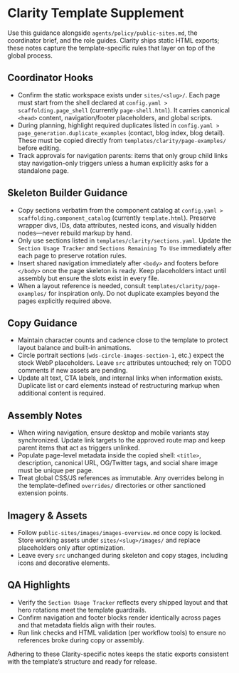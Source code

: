 # Clarity Template Supplement

Use this guidance alongside `agents/policy/public-sites.md`, the coordinator brief, and the role guides. Clarity ships static HTML exports; these notes capture the template-specific rules that layer on top of the global process.

## Coordinator Hooks
- Confirm the static workspace exists under `sites/<slug>/`. Each page must start from the shell declared at `config.yaml > scaffolding.page_shell` (currently `page-shell.html`). It carries canonical `<head>` content, navigation/footer placeholders, and global scripts.
- During planning, highlight required duplicates listed in `config.yaml > page_generation.duplicate_examples` (contact, blog index, blog detail). These must be copied directly from `templates/clarity/page-examples/` before editing.
- Track approvals for navigation parents: items that only group child links stay navigation-only triggers unless a human explicitly asks for a standalone page.

## Skeleton Builder Guidance
- Copy sections verbatim from the component catalog at `config.yaml > scaffolding.component_catalog` (currently `template.html`). Preserve wrapper divs, IDs, data attributes, nested icons, and visually hidden nodes—never rebuild markup by hand.
- Only use sections listed in `templates/clarity/sections.yaml`. Update the `Section Usage Tracker` and `Sections Remaining To Use` immediately after each page to preserve rotation rules.
- Insert shared navigation immediately after `<body>` and footers before `</body>` once the page skeleton is ready. Keep placeholders intact until assembly but ensure the slots exist in every file.
- When a layout reference is needed, consult `templates/clarity/page-examples/` for inspiration only. Do not duplicate examples beyond the pages explicitly required above.

## Copy Guidance
- Maintain character counts and cadence close to the template to protect layout balance and built-in animations.
- Circle portrait sections (`wds-circle-images-section-1`, etc.) expect the stock WebP placeholders. Leave `src` attributes untouched; rely on TODO comments if new assets are pending.
- Update alt text, CTA labels, and internal links when information exists. Duplicate list or card elements instead of restructuring markup when additional content is required.

## Assembly Notes
- When wiring navigation, ensure desktop and mobile variants stay synchronized. Update link targets to the approved route map and keep parent items that act as triggers unlinked.
- Populate page-level metadata inside the copied shell: `<title>`, description, canonical URL, OG/Twitter tags, and social share image must be unique per page.
- Treat global CSS/JS references as immutable. Any overrides belong in the template-defined `overrides/` directories or other sanctioned extension points.

## Imagery & Assets
- Follow `public-sites/images/images-overview.md` once copy is locked. Store working assets under `sites/<slug>/images/` and replace placeholders only after optimization.
- Leave every `src` unchanged during skeleton and copy stages, including icons and decorative elements.

## QA Highlights
- Verify the `Section Usage Tracker` reflects every shipped layout and that hero rotations meet the template guardrails.
- Confirm navigation and footer blocks render identically across pages and that metadata fields align with their routes.
- Run link checks and HTML validation (per workflow tools) to ensure no references broke during copy or assembly.

Adhering to these Clarity-specific notes keeps the static exports consistent with the template’s structure and ready for release.
